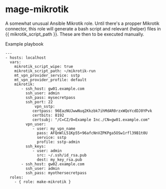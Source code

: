 # mage-mikrotik

A somewhat unusual Ansible Mikrotik role. Until there's a propper Mikrotik connector, this role will generate a bash script and relevant (helper) files in {{ mikrotik_script_path }}. 
These are then to be executed manually.

Example playbook

```
---
- hosts: localhost
  vars:
    mikrotik_script_wipe: true
    mikrotik_script_path: ~/mikrotik-run
    mt_vpn_provider_service: sstp
    mt_vpn_provider_profile: default
    mikrotik:
       - ssh_host: gw01.example.com
         ssh_user: admin
         ssh_pass: mysecretpass
         ssh_port: 22
             vpn_sstp:
            certpass: 96EazNUJwwNuq2Kkzbk7ihMdAR0rzxWQoYcdDJ0YPvk
            certbits: 8192
            certsubj: "/C=CZ/O=Example Inc./CN=gw01.example.com"
         vpn_user:
            - user: my_vpn_name
              pass: AFQnWlL51Kp55+96afcNnVZPKPga5OSw1rfl39B1t0U
              service: sstp
              profile: sstp-admin
         ssh_keys:
            - user: admin
              src: ~/.ssh/id_rsa.pub
              dest: my_key_rsa.pub
       - ssh_host: gw02.example.com
         ssh_user: admin
         ssh_pass: myothersecretpass
  roles:
    - { role: make-mikrotik }
 ```
 
 
